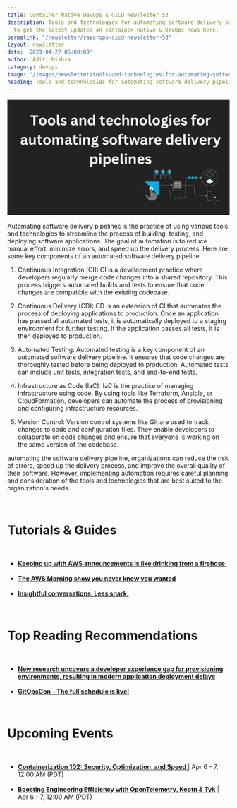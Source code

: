 ```yaml
---
title: Container Native DevOps & CICD Newsletter 53
description: Tools and technologies for automating software delivery pipelines. Subscribe
  to get the latest updates on container-native & DevOps news here.
permalink: "/newsletter/razorops-cicd-newsletter-53"
layout: newsletter
date: '2023-04-27 05:00:00'
author: Aditi Mishra
category: devops
image: "/images/newsletter/tools-and-technologies-for-automating-software-delivery-pipelines.jpeg"
heading: Tools and technologies for automating software delivery pipelines
---
```


![](/images/newsletter/tools-and-technologies-for-automating-software-delivery-pipelines.jpeg)
<br>

Automating software delivery pipelines is the practice of using various tools and technologies to streamline the process of building, testing, and deploying software applications. The goal of automation is to reduce manual effort, minimize errors, and speed up the delivery process. Here are some key components of an automated software delivery pipeline

1. Continuous Integration (CI): CI is a development practice where developers    regularly merge code changes into a shared repository. This process triggers automated builds and tests to ensure that code changes are compatible with the existing codebase.

2. Continuous Delivery (CD): CD is an extension of CI that automates the process of deploying applications to production. Once an application has passed all automated tests, it is automatically deployed to a staging environment for further testing. If the application passes all tests, it is then deployed to production.

3. Automated Testing: Automated testing is a key component of an automated software delivery pipeline. It ensures that code changes are thoroughly tested before being deployed to production. Automated tests can include unit tests, integration tests, and end-to-end tests.

4. Infrastructure as Code (IaC): IaC is the practice of managing infrastructure using code. By using tools like Terraform, Ansible, or CloudFormation, developers can automate the process of provisioning and configuring infrastructure resources.

5. Version Control: Version control systems like Git are used to track changes to code and configuration files. They enable developers to collaborate on code changes and ensure that everyone is working on the same version of the codebase.
 
automating the software delivery pipeline, organizations can reduce the risk of errors, speed up the delivery process, and improve the overall quality of their software. However, implementing automation requires careful planning and consideration of the tools and technologies that are best suited to the organization's needs.

<br>


# Tutorials & Guides

<br>
<ul>
<li>
<a href="https://www.lastweekinaws.com/?rh_ref=7h1z3x&sl_campaign=MF12e0be8a62" target="_blank"><b>Keeping up with AWS announcements is like drinking from a firehose. </b></a>
	</li>
<br>
<li>
<a href="https://www.lastweekinaws.com/podcast/aws-morning-brief/" target="_blank"><b>The AWS Morning show you never knew you wanted</b></a>
	</li>
	<br>
<li>
<a href="https://www.lastweekinaws.com/podcast/screaming-in-the-cloud/" target="_blank"><b>Insightful conversations. Less snark.
  </b></a>
	</li>
</ul>

<br>

# Top Reading Recommendations

<br>
<ul>
<li>
<a href="https://rafay.co/press-release/new-research-uncovers-a-developer-experience-gap-for-provisioning-environments-resulting-in-modern-application-deployment-delays/?utm_source=hs_email&utm_medium=email&_hsenc=p2ANqtz-8IlPR7iz_1tfdX_KLl1Rf3YnhkTYRzFpKjyvDkRBHDND63-2iPKjHaGqc3UKH1zqi4USoX" target="_blank"><b>New research uncovers a developer experience gap for provisioning environments, resulting in modern application deployment delays</b></a>
	</li>
<br>
<li>
<a href="https://www.cncf.io/announcements/2023/03/13/announcing-the-schedule-for-cdcon-gitopscon-north-america-2023/?utm_source=hs_email&utm_medium=email&_hsenc=p2ANqtz-8IlPR7iz_1tfdX_KLl1Rf3YnhkTYRzFpKjyvDkRBHDND63-2iPKjHaGqc3UKH1zqi4USoX" target="_blank"><b>GitOpsCon - The full schedule is live!</b></a>
	</li>
	</ul>

<br>


# Upcoming Events
<br>

<ul>
<li>
<a href="https://community.cncf.io/events/details/cncf-cncf-online-programs-presents-cncf-on-demand-webinar-containerization-102-security-optimization-and-speed/" target="_blank"><b> Containerization 102: Security, Optimization, and Speed </b></a> | Apr 6 - 7, 12:00 AM (PDT)
	</li>
<br>
<li>
<a href="https://community.cncf.io/events/details/cncf-cncf-online-programs-presents-cncf-on-demand-webinar-boosting-engineering-efficiency-with-opentelemetry-keptn-tyk/" target="_blank"><b> Boosting Engineering Efficiency with OpenTelemetry, Keptn & Tyk</b></a> | Apr 6 - 7, 12:00 AM (PDT)
	</li>
	</ul>
